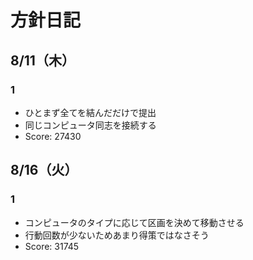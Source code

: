 # 方針日記

## 8/11（木）
### 1
- ひとまず全てを結んだだけで提出
- 同じコンピュータ同志を接続する
- Score: 27430

## 8/16（火）
### 1
- コンピュータのタイプに応じて区画を決めて移動させる
- 行動回数が少ないためあまり得策ではなさそう
- Score: 31745
